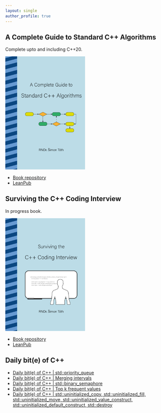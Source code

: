 ```yaml
---
layout: single
author_profile: true
---
```


## A Complete Guide to Standard C++ Algorithms

Complete upto and including C++20.

[<img src="assets/images/book_algorithms_cover.png" width="50%">](https://leanpub.com/cpp-algorithms-guide)

- [Book repository](https://github.com/HappyCerberus/book-cpp-algorithms)
- [LeanPub](https://leanpub.com/cpp-algorithms-guide)

## Surviving the C++ Coding Interview

In progress book.

[<img src="assets/images/book_coding_interview_cover.png" width="50%">](https://leanpub.com/cpp-coding-interview)

- [Book repository](https://leanpub.com/cpp-coding-interview)
- [LeanPub](https://leanpub.com/cpp-coding-interview)

## Daily bit(e) of C++

<ul>
<!-- SUBSTACK:START --><li><a href="https://simontoth.substack.com/p/daily-bite-of-c-stdpriority_queue">Daily bit&lpar;e&rpar; of C++ | std::priority_queue</a></li><li><a href="https://simontoth.substack.com/p/daily-bite-of-c-merging-intervals">Daily bit&lpar;e&rpar; of C++ | Merging intervals</a></li><li><a href="https://simontoth.substack.com/p/daily-bite-of-c-stdbinary_semaphore">Daily bit&lpar;e&rpar; of C++ | std::binary_semaphore</a></li><li><a href="https://simontoth.substack.com/p/daily-bite-of-c-top-k-frequent-values">Daily bit&lpar;e&rpar; of C++ | Top k frequent values</a></li><li><a href="https://simontoth.substack.com/p/daily-bite-of-c-stduninitialized_copy">Daily bit&lpar;e&rpar; of C++ | std::uninitialized_copy, std::uninitialized_fill, std::uninitialized_move, std::uninitialized_value_construct, std::uninitialized_default_construct, std::destroy</a></li><!-- SUBSTACK:END -->
</ul>